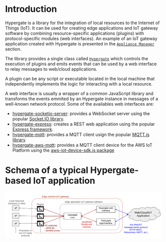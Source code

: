 # Introduction
Hypergate is a library for the integration of local resources to the Internet of Things (IoT).
It can be used for creating edge applications and IoT gateway software by combining
resource-specific applications (plugins) with protocol-specific modules (web interfaces). An example of an IoT gateway 
application created with Hypergate is presented in the [`Appliance Manager`](./packages/appliance-manager/README.md) section. 

The library provides a single class called [`Hypergate`](./packages/hypergate-core/README.md#Hypergate) which controls the execution
of plugins and emits events that can be used by a web interface to relay messages to web/cloud 
applications.

A plugin can be any script or executable located in the local machine that independently 
implements the logic for interacting with a local resource. 

A web interface is usually a wrapper of a common JavaScript library and 
transforms the events emmited by an Hypergate instance in messages of a well-known network 
protocol. Some of the availables web interfaces are: 
* [hypergate-socketio-server](./packages/hypergate-socketio-server/README.md): provides a WebSocket server using the popular 
[Socket.IO library](https://github.com/socketio/socket.io).
* [hypergate-express](./packages/hypergate-express/README.md): creates a REST web application using the popular 
[Express framework](http://expressjs.com).
* [hypergate-mqtt](./packages/hypergate-mqtt/README.md): provides a MQTT client usign the popular 
[MQTT.js library](https://github.com/mqttjs/MQTT.js/blob/master/README.md)
* [hypergate-aws-mqtt](./packages/hypergate-aws-mqtt/README.md): provides a MQTT client device for the AWS IoT Platform using the 
[aws-iot-device-sdk.js package](https://github.com/aws/aws-iot-device-sdk-js)  

# Schema of a typical Hypergate-based IoT application
![Hypergate Schema](Hypergate-schema.png)

